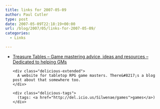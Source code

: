 ```yaml
---
title: links for 2007-05-09
author: Paul Cutler
type: post
date: 2007-05-09T22:18:19+00:00
url: /blog/2007/05/links-for-2007-05-09/
categories:
  - Links

---
```

<ul class="delicious">
  <li>
    <div class="delicious-link">
      <a href="http://www.treasuretables.org/">Treasure Tables &#8211; Game mastering advice, ideas and resources &#8211; Dedicated to helping GMs</a>
    </div>
    
    <div class="delicious-extended">
      A website for tabletop RPG game masters. There&#8217;s a blog post about that somewhere too.
    </div>
    
    <div class="delicious-tags">
      (tags: <a href="http://del.icio.us/Silwenae/games">games</a>)
    </div>
  </li>
</ul>